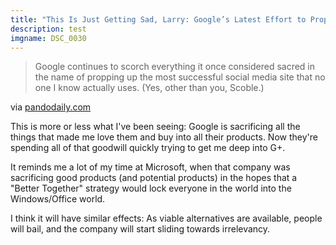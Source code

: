 ```yaml
---
title: "This Is Just Getting Sad, Larry: Google’s Latest Effort to Prop Up Google+"
description: test
imgname: DSC_0030
---
```


> Google continues to scorch everything it once considered sacred in the name of propping up the most successful social media site that no one I know actually uses. (Yes, other than you, Scoble.)

via [pandodaily.com](http://pandodaily.com/2012/02/20/this-is-just-getting-sad-larry-googles-latest-effort-to-prop-up-google/)

This is more or less what I've been seeing: Google is sacrificing all the things that made me love them and buy into all their products. Now they're spending all of that goodwill quickly trying to get me deep into G+.

It reminds me a lot of my time at Microsoft, when that company was sacrificing good products (and potential products) in the hopes that a "Better Together" strategy would lock everyone in the world into the Windows/Office world.

I think it will have similar effects: As viable alternatives are available, people will bail, and the company will start sliding towards irrelevancy.
